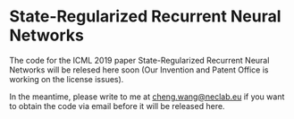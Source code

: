 # State-Regularized Recurrent Neural Networks
The code for the ICML 2019 paper State-Regularized Recurrent Neural Networks will be relesed here soon (Our Invention and Patent Office is working on the license issues).

In the meantime, please write to me at cheng.wang@neclab.eu if you want to obtain the code via email before it will be released here.
